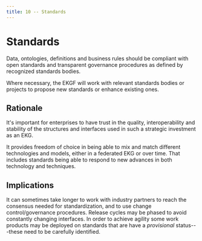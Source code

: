 ```yaml
---
title: 10 -- Standards
---
```

# Standards

Data, ontologies, definitions and business rules should be compliant with open
standards and transparent governance procedures as defined by recognized standards
bodies.

Where necessary, the EKGF will work with relevant standards bodies or projects 
to propose new standards or enhance existing ones.

## Rationale

It's important for enterprises to have trust in the quality, 
interoperability and stability of the structures and interfaces 
used in such a strategic investment as an EKG.

It provides freedom of choice in being able to mix and match different 
technologies and models, either in a federated EKG or over time. 
That includes standards being able to respond to new advances in both 
technology and techniques. 

## Implications

It can sometimes take longer to work with industry partners to reach the 
consensus needed for standardization, and to use change control/governance procedures.
Release cycles may be phased to avoid constantly changing interfaces.
In order to achieve agility some work products may be deployed on standards 
that are have a _provisional_ status---these need to be carefully identified.
